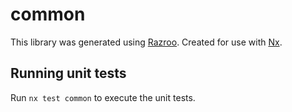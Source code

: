 # common

This library was generated using [Razroo](https://razroo.com).
Created for use with [Nx](https://nx.dev).

## Running unit tests

Run `nx test common` to execute the unit tests.
